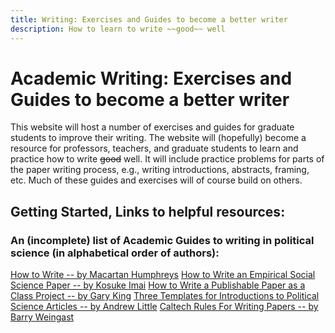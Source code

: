 ```yaml
---
title: Writing: Exercises and Guides to become a better writer
description: How to learn to write ~~good~~ well
---
```


# Academic Writing: Exercises and Guides to become a better writer

This website will host a number of exercises and guides for graduate students to improve their writing. The website will (hopefully) become a resource for professors, teachers, and graduate students to learn and practice how to write ~~good~~ well. It will include practice problems for parts of the paper writing process, e.g., writing introductions, abstracts, framing, etc. Much of these guides and exercises will of course build on others. 


## Getting Started, Links to helpful resources:

### An (incomplete) list of Academic Guides to writing in political science (in alphabetical order of authors):

[How to Write -- by Macartan Humphreys](http://www.macartan.nyc/teaching/on-writing/)
[How to Write an Empirical Social Science Paper -- by Kosuke Imai](https://imai.princeton.edu/teaching/files/HowToPaper.pdf)
[How to Write a Publishable Paper as a Class Project -- by Gary King](https://gking.harvard.edu/papers)
[Three Templates for Introductions to Political Science
Articles -- by Andrew Little](http://www.andrewtlittle.com/papers/little_intros.pdf)
[Caltech Rules For Writing Papers -- by Barry Weingast](https://web.stanford.edu/group/mcnollgast/cgi-bin/wordpress/wp-content/uploads/2013/10/CALTECH.RUL_..pdf)


